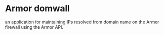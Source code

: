 # Armor domwall
an application for maintaining IPs resolved from domain name on the Armor firewall using the Armor API.
